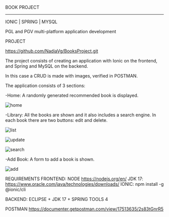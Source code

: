 BOOK PROJECT
__________________________________


IONIC | SPRING | MYSQL


PGL and PGV
multi-platform application development

PROJECT

https://github.com/NadiaVg/BooksProject.git


The project consists of creating an application with Ionic on the frontend, and Spring and MySQL on the backend.

In this case a CRUD is made with images, verified in POSTMAN.

The application consists of 3 sections:

-Home: A randomly generated recommended book is displayed.

![home](https://user-images.githubusercontent.com/114822178/193470309-408acf66-39ad-4036-9538-75f7937d1379.jpg)

-Library: All the books are shown and it also includes a search engine. In each book there are two buttons: edit and delete.

![list](https://user-images.githubusercontent.com/114822178/193470314-29f59dc2-47b3-43a4-a805-c10cfbe5f8a8.jpg)

![update](https://user-images.githubusercontent.com/114822178/193470330-a7ad5656-79c5-49f4-ad9f-e01c9cab8fb6.jpg)

![search](https://user-images.githubusercontent.com/114822178/193470341-aa18e3ec-2a20-41ec-b510-f07562ae2663.jpg)


-Add Book: A form to add a book is shown.


![add](https://user-images.githubusercontent.com/114822178/193470350-9157a9df-2780-4c72-adec-febc9709c5dc.jpg)



REQUIREMENTS
FRONTEND:
	NODE
	https://nodejs.org/en/
JDK 17:
	https://www.oracle.com/java/technologies/downloads/
	IONIC:
	npm install -g @ionic/cli



BACKEND:
	ECLIPSE + JDK 17 + SPRING TOOLS 4


POSTMAN
https://documenter.getpostman.com/view/17513635/2s83tGnrR5
